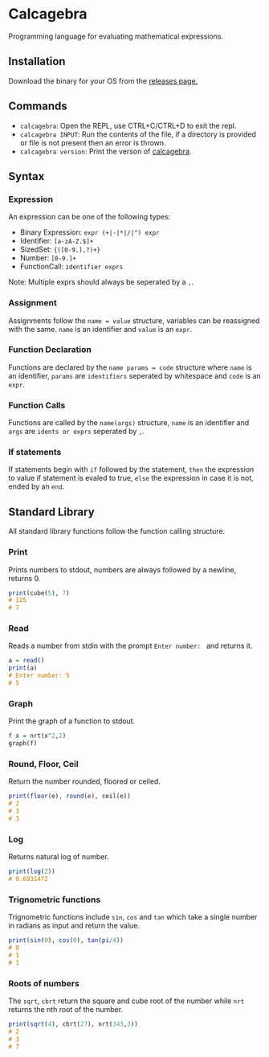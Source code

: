 # Calcagebra

Programming language for evaluating mathematical expressions.

## Installation

Download the binary for your OS from the [releases page.](https://github.com/megatank58/calcagebra/releases/latest)

## Commands

* `calcagebra`: Open the REPL, use CTRL+C/CTRL+D to exit the repl.
* `calcagebra INPUT`: Run the contents of the file, if a directory is provided or file is not present then an error is thrown.
* `calcagebra version`: Print the verson of [calcagebra](https://github.com/megatank58/calcabegra).

## Syntax

### Expression

An expression can be one of the following types:

* Binary Expression: `expr (+|-|*|/|^) expr`
* Identifier: `[a-zA-Z.$]+`
* SizedSet: `{([0-9.],?)+}`
* Number: `[0-9.]+`
* FunctionCall: `identifier exprs`

Note: Multiple exprs should always be seperated by a `,`.

### Assignment

Assignments follow the `name = value` structure, variables can be reassigned with the same. `name` is an identifier and `value` is an `expr`.

### Function Declaration

Functions are declared by the `name params = code` structure where `name` is an identifier, `params` are `identifiers` seperated by whitespace and `code` is an `expr`.

### Function Calls

Functions are called by the `name(args)` structure, `name` is an identifier and `args` are `idents or exprs` seperated by `,`.

### If statements

If statements begin with `if` followed by the statement, `then` the expression to value if statement is evaled to true, `else` the expression in case it is not, ended by an `end`.

## Standard Library

All standard library functions follow the function calling structure.

### Print
Prints numbers to stdout, numbers are always followed by a newline, returns 0.
```hs
print(cube(5), 7) 
# 125
# 7
```

### Read
Reads a number from stdin with the prompt `Enter number: ` and returns it.
```hs
a = read()
print(a)
# Enter number: 5
# 5
```

### Graph
Print the graph of a function to stdout.
```hs
f x = nrt(x^2,2)
graph(f)
```

### Round, Floor, Ceil
Return the number rounded, floored or ceiled.
```hs
print(floor(e), round(e), ceil(e))
# 2
# 3
# 3
```

### Log
Returns natural log of number.
```hs
print(log(2))
# 0.6931472
```

### Trignometric functions

Trignometric functions include `sin`, `cos` and `tan` which take a single number in radians as input and return the value.

```hs
print(sin(0), cos(0), tan(pi/4))
# 0
# 1
# 1
```

### Roots of numbers

The `sqrt`, `cbrt` return the square and cube root of the number while `nrt` returns the nth root of the number.

```hs
print(sqrt(4), cbrt(27), nrt(343,3))
# 2
# 3
# 7
```
